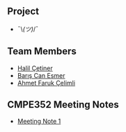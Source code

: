 ## Project
* ¯\\_(ツ)_/¯

## Team Members
* [Halil Çetiner](https://github.com/bounswe/bounswe2018group10/wiki/Halil-%C3%87etiner)
* [Barış Can Esmer](https://github.com/bounswe/bounswe2018group10/wiki/Bar%C4%B1%C5%9F-Can-Esmer)
* [Ahmet Faruk Çelimli](https://github.com/bounswe/bounswe2018group10/wiki/Ahmet-Faruk-%C3%87elimli)

## CMPE352 Meeting Notes
* [Meeting Note 1](https://github.com/bounswe/bounswe2018group10/wiki/Meeting-Note-1)